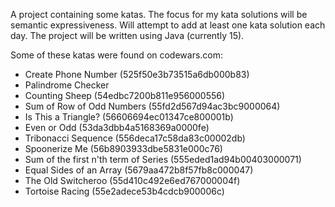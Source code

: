 A project containing some katas.  The focus for my kata solutions will be
semantic expressiveness.  Will attempt to add at least one kata solution each
day.  The project will be written using Java (currently 15).

Some of these katas were found on codewars.com:
- Create Phone Number (525f50e3b73515a6db000b83)
- Palindrome Checker
- Counting Sheep (54edbc7200b811e956000556)
- Sum of Row of Odd Numbers (55fd2d567d94ac3bc9000064)
- Is This a Triangle? (56606694ec01347ce800001b)
- Even or Odd (53da3dbb4a5168369a0000fe)
- Tribonacci Sequence (556deca17c58da83c00002db)
- Spoonerize Me (56b8903933dbe5831e000c76)
- Sum of the first n'th term of Series (555eded1ad94b00403000071)
- Equal Sides of an Array (5679aa472b8f57fb8c000047)
- The Old Switcheroo (55d410c492e6ed767000004f)
- Tortoise Racing (55e2adece53b4cdcb900006c)
